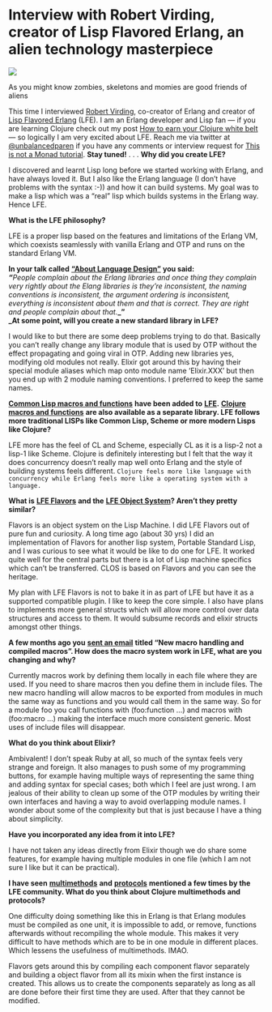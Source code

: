 # Interview with Robert Virding, creator of Lisp Flavored Erlang, an alien technology masterpiece

![](https://miro.medium.com/max/360/1*0_N8_5MqdROjW5duRb6Dpw.png?q=20)

As you might know zombies, skeletons and momies are good friends of aliens

This time I interviewed [Robert Virding](https://twitter.com/rvirding), co-creator of Erlang and creator of [Lisp Flavored Erlang](http://lfe.io/) (LFE). I am an Erlang developer and Lisp fan — if you are learning Clojure check out my post [How to earn your Clojure white belt](https://medium.com/this-is-not-a-monad-tutorial/how-to-earn-your-clojure-white-belt-7e7db68a71e5#.dtmcog9gk) — so logically I am very excited about LFE.
Reach me via twitter at [@unbalancedparen](http://twitter.com/unbalancedparen) if you have any comments or interview request for [This is not a Monad tutorial](https://medium.com/this-is-not-a-monad-tutorial/). **Stay tuned!**
                                                . . .
**Why did you create LFE?**

I discovered and learnt Lisp long before we started working with Erlang, and have always loved it. But I also like the Erlang language (I don’t have problems with the syntax :-)) and how it can build systems. My goal was to make a lisp which was a “real” lisp which builds systems in the Erlang way. Hence LFE.

**What is the LFE philosophy?**

LFE is a proper lisp based on the features and limitations of the Erlang VM, which coexists seamlessly with vanilla Erlang and OTP and runs on the standard Erlang VM.

**In your talk called** [**“About Language Design”**](https://www.youtube.com/watch?v=afLRmoSOnHA) **you said:  
_“_**_People complain about the Erlang libraries and once thing they complain very rightly about the Elang libraries is they’re inconsistent, the naming conventions is inconsistent, the argument ordering is inconsistent, everything is inconsistent about them and that is correct. They are right and people complain about that._**_”  
_At some point, will you create a new standard library in LFE?**

I would like to but there are some deep problems trying to do that. Basically you can’t really change any library module that is used by OTP without the effect propagating and going viral in OTP. Adding new libraries yes, modifying old modules not really. Elixir got around this by having their special module aliases which map onto module name ‘Elixir.XXX’ but then you end up with 2 module naming conventions. I preferred to keep the same names.

[**Common Lisp macros and functions**](https://github.com/rvirding/lfe/blob/dev-macro/src/cl.lfe) **have been added to** [**LFE**](https://github.com/rvirding/lfe/blob/dev-macro/src/cl.lfe)**.** [**Clojure macros and functions**](https://github.com/lfex/clj/issues/18) **are also available as a separate library. LFE follows more traditional LISPs like Common Lisp, Scheme or more modern Lisps like Clojure?**

LFE more has the feel of CL and Scheme, especially CL as it is a lisp-2 not a lisp-1 like Scheme. Clojure is definitely interesting but I felt that the way it does concurrency doesn’t really map well onto Erlang and the style of building systems feels different. `Clojure feels more like language with concurrency while Erlang feels more like a operating system with a language.`

**What is** [**LFE Flavors**](https://github.com/rvirding/flavors) **and the** [**LFE Object System**](https://github.com/oubiwann/los)**? Aren’t they pretty similar?**

Flavors is an object system on the Lisp Machine. I did LFE Flavors out of pure fun and curiosity. A long time ago (about 30 yrs) I did an implementation of Flavors for another lisp system, Portable Standard Lisp, and I was curious to see what it would be like to do one for LFE. It worked quite well for the central parts but there is a lot of Lisp machine specifics which can’t be transferred. CLOS is based on Flavors and you can see the heritage.

My plan with LFE Flavors is not to bake it in as part of LFE but have it as a supported compatible plugin. I like to keep the core simple. I also have plans to implements more general structs which will allow more control over data structures and access to them. It would subsume records and elixir structs amongst other things.

**A few months ago you** [**sent an email**](https://groups.google.com/d/topic/lisp-flavoured-erlang/l_Te7ZHkm9M/discussion) **titled “New macro handling and compiled macros”. How does the macro system work in LFE, what are you changing and why?**

Currently macros work by defining them locally in each file where they are used. If you need to share macros then you define them in include files. The new macro handling will allow macros to be exported from modules in much the same way as functions and you would call them in the same way. So for a module foo you call functions with (foo:function …) and macros with (foo:macro …) making the interface much more consistent generic. Most uses of include files will disappear.

**What do you think about Elixir?**

Ambivalent! I don’t speak Ruby at all, so much of the syntax feels very strange and foreign. It also manages to push some of my programming buttons, for example having multiple ways of representing the same thing and adding syntax for special cases; both which I feel are just wrong. I am jealous of their ability to clean up some of the OTP modules by writing their own interfaces and having a way to avoid overlapping module names. I wonder about some of the complexity but that is just because I have a thing about simplicity.

**Have you incorporated any idea from it into LFE?**

I have not taken any ideas directly from Elixir though we do share some features, for example having multiple modules in one file (which I am not sure I like but it can be practical).

**I have seen** [**multimethods**](http://blog.lfe.io/design/2015/07/11/1720-towards-multi-methods-in-lfe/) **and** [**protocols**](https://github.com/lfex/los/issues/8) **mentioned a few times by the LFE community. What do you think about Clojure multimethods and protocols?**

One difficulty doing something like this in Erlang is that Erlang modules must be compiled as one unit, it is impossible to add, or remove, functions afterwards without recompiling the whole module. This makes it very difficult to have methods which are to be in one module in different places. Which lessens the usefulness of multimethods. IMAO.

Flavors gets around this by compiling each component flavor separately and building a object flavor from all its mixin when the first instance is created. This allows us to create the components separately as long as all are done before their first time they are used. After that they cannot be modified.

